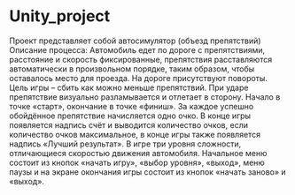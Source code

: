 # Unity_project

Проект представляет собой автосимулятор (объезд препятствий)
Описание процесса: 
Автомобиль едет по дороге с препятствиями, расстояние и скорость фиксированные, препятствия расставляются автоматически в произвольном порядке, таким образом, чтобы оставалось место для проезда. На дороге присутствуют повороты. Цель игры – сбить как можно меньше препятствий. При ударе препятствие визуально разламывается и отлетает в сторону.  Начало в точке «старт», окончание в точке «финиш». За каждое успешно обойдённое препятствие начисляется одно очко. В конце игры появляется надпись счёт и выводится количество очков, если количество очков максимальное, в конце игры также появляется надпись «Лучший результат». В игре три уровня сложности, отличающиеся скоростью движения автомобиля. Начальное меню состоит из кнопок «начать игру», «выбор уровня», «выход», меню паузы и на экране окончания игры состоит из кнопок «начать заново» и «выход».

